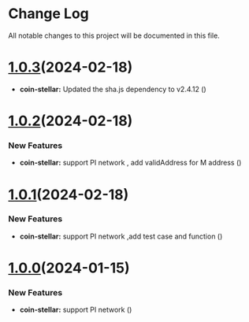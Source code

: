 
# Change Log

All notable changes to this project will be documented in this file.

# [1.0.3](https://github.com/okx/js-wallet-sdk)(2024-02-18)

- **coin-stellar:** Updated the sha.js dependency to v2.4.12 ([](https://github.com/okx/js-wallet-sdk))

# [1.0.2](https://github.com/okx/js-wallet-sdk)(2024-02-18)

### New Features

- **coin-stellar:** support PI network , add validAddress for M address ([](https://github.com/okx/js-wallet-sdk))


# [1.0.1](https://github.com/okx/js-wallet-sdk)(2024-02-18)

### New Features

- **coin-stellar:** support PI network ,add test case and function ([](https://github.com/okx/js-wallet-sdk))


# [1.0.0](https://github.com/okx/js-wallet-sdk)(2024-01-15)

### New Features

- **coin-stellar:** support PI network ([](https://github.com/okx/js-wallet-sdk))
